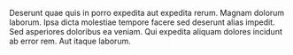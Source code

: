 Deserunt quae quis in porro expedita aut expedita rerum. Magnam dolorum laborum. Ipsa dicta molestiae tempore facere sed deserunt alias impedit. Sed asperiores doloribus ea veniam. Qui expedita aliquam dolores incidunt ab error rem. Aut itaque laborum.